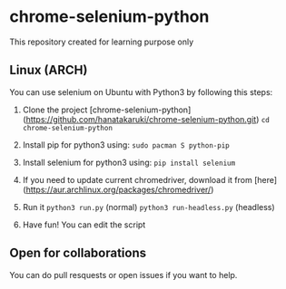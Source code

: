 ﻿# chrome-selenium-python
This repository created for learning purpose only

## Linux (ARCH)

You can use selenium on Ubuntu with Python3 by following this steps:

1. Clone the project [chrome-selenium-python] (https://github.com/hanatakaruki/chrome-selenium-python.git)
`cd chrome-selenium-python`

2. Install pip for python3 using:
`sudo pacman S python-pip`

3. Install selenium for python3 using:
`pip install selenium`

4. If you need to update current chromedriver, download it from [here] (https://aur.archlinux.org/packages/chromedriver/)

5. Run it
`python3 run.py` (normal)
`python3 run-headless.py` (headless)

6. Have fun!
You can edit the script 

## Open for collaborations
You can do pull resquests or open issues if you want to help.

